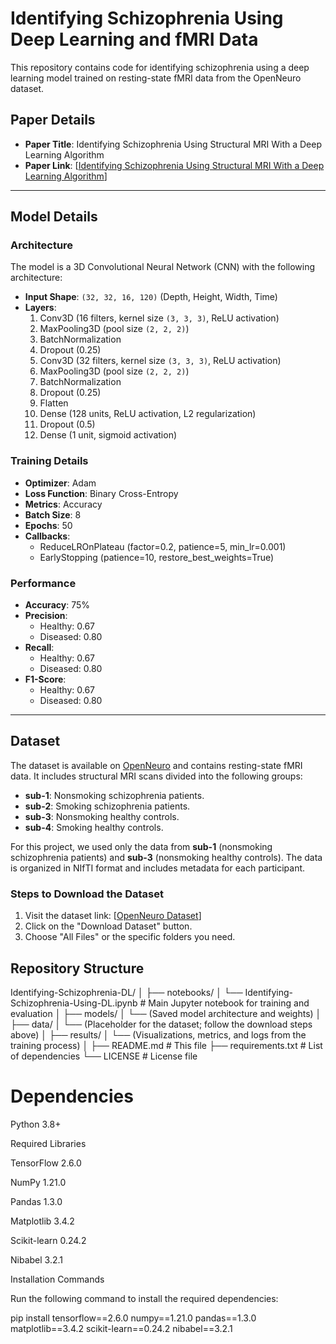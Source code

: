 # Identifying Schizophrenia Using Deep Learning and fMRI Data

This repository contains code for identifying schizophrenia using a deep learning model trained on resting-state fMRI data from the OpenNeuro dataset.

## Paper Details
- **Paper Title**: Identifying Schizophrenia Using Structural MRI With a Deep Learning Algorithm
- **Paper Link**: [[Identifying Schizophrenia Using Structural MRI With a Deep Learning Algorithm](https://www.frontiersin.org/journals/psychiatry/articles/10.3389/fpsyt.2020.00016/full)]
---

## Model Details

### Architecture
The model is a 3D Convolutional Neural Network (CNN) with the following architecture:
- **Input Shape**: `(32, 32, 16, 120)` (Depth, Height, Width, Time)
- **Layers**:
  1. Conv3D (16 filters, kernel size `(3, 3, 3)`, ReLU activation)
  2. MaxPooling3D (pool size `(2, 2, 2)`)
  3. BatchNormalization
  4. Dropout (0.25)
  5. Conv3D (32 filters, kernel size `(3, 3, 3)`, ReLU activation)
  6. MaxPooling3D (pool size `(2, 2, 2)`)
  7. BatchNormalization
  8. Dropout (0.25)
  9. Flatten
  10. Dense (128 units, ReLU activation, L2 regularization)
  11. Dropout (0.5)
  12. Dense (1 unit, sigmoid activation)

### Training Details
- **Optimizer**: Adam
- **Loss Function**: Binary Cross-Entropy
- **Metrics**: Accuracy
- **Batch Size**: 8
- **Epochs**: 50
- **Callbacks**:
  - ReduceLROnPlateau (factor=0.2, patience=5, min_lr=0.001)
  - EarlyStopping (patience=10, restore_best_weights=True)

### Performance
- **Accuracy**: 75%
- **Precision**:
  - Healthy: 0.67
  - Diseased: 0.80
- **Recall**:
  - Healthy: 0.67
  - Diseased: 0.80
- **F1-Score**:
  - Healthy: 0.67
  - Diseased: 0.80

---

## Dataset
The dataset is available on [OpenNeuro](https://openneuro.org) and contains resting-state fMRI data. It includes structural MRI scans divided into the following groups:
- **sub-1**: Nonsmoking schizophrenia patients.
- **sub-2**: Smoking schizophrenia patients.
- **sub-3**: Nonsmoking healthy controls.
- **sub-4**: Smoking healthy controls.

For this project, we used only the data from **sub-1** (nonsmoking schizophrenia patients) and **sub-3** (nonsmoking healthy controls). The data is organized in NIfTI format and includes metadata for each participant.

### Steps to Download the Dataset
1. Visit the dataset link: [[OpenNeuro Dataset](https://openneuro.org/datasets/ds001461/versions/1.0.3)]
2. Click on the "Download Dataset" button.
3. Choose "All Files" or the specific folders you need.

## Repository Structure
Identifying-Schizophrenia-DL/
│
├── notebooks/
│   └── Identifying-Schizophrenia-Using-DL.ipynb  # Main Jupyter notebook for training and evaluation
│
├── models/
│   └── (Saved model architecture and weights)
│
├── data/
│   └── (Placeholder for the dataset; follow the download steps above)
│
├── results/
│   └── (Visualizations, metrics, and logs from the training process)
│
├── README.md  # This file
├── requirements.txt  # List of dependencies
└── LICENSE  # License file

# Dependencies

Python 3.8+

Required Libraries

TensorFlow 2.6.0

NumPy 1.21.0

Pandas 1.3.0

Matplotlib 3.4.2

Scikit-learn 0.24.2

Nibabel 3.2.1

Installation Commands

Run the following command to install the required dependencies:

pip install tensorflow==2.6.0 numpy==1.21.0 pandas==1.3.0 matplotlib==3.4.2 scikit-learn==0.24.2 nibabel==3.2.1
